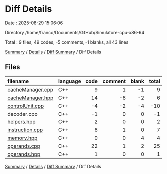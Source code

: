# Diff Details

Date : 2025-08-29 15:06:06

Directory /home/franco/Documents/GitHub/Simulatore-cpu-x86-64

Total : 9 files,  49 codes, -5 comments, -1 blanks, all 43 lines

[Summary](results.md) / [Details](details.md) / [Diff Summary](diff.md) / Diff Details

## Files
| filename | language | code | comment | blank | total |
| :--- | :--- | ---: | ---: | ---: | ---: |
| [cacheManager.cpp](/cacheManager.cpp) | C++ | 9 | 1 | -1 | 9 |
| [cacheManager.hpp](/cacheManager.hpp) | C++ | 14 | -6 | -2 | 6 |
| [controlUnit.cpp](/controlUnit.cpp) | C++ | -4 | -2 | -4 | -10 |
| [decoder.cpp](/decoder.cpp) | C++ | -1 | 0 | 0 | -1 |
| [helpers.hpp](/helpers.hpp) | C++ | 2 | 0 | 0 | 2 |
| [instruction.cpp](/instruction.cpp) | C++ | 6 | 1 | 0 | 7 |
| [memory.hpp](/memory.hpp) | C++ | 0 | 0 | 4 | 4 |
| [operands.cpp](/operands.cpp) | C++ | 22 | 1 | 2 | 25 |
| [operands.hpp](/operands.hpp) | C++ | 1 | 0 | 0 | 1 |

[Summary](results.md) / [Details](details.md) / [Diff Summary](diff.md) / Diff Details